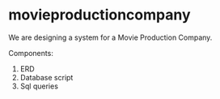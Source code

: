 # movieproductioncompany
We are designing a system for a Movie Production Company.

Components:
1. ERD
2. Database script
3. Sql queries

